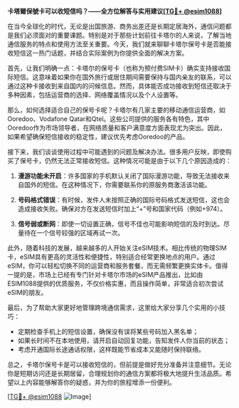 **卡塔爾保號卡可以收短信吗？——全方位解答与实用建议[[TG💪+ @esim1088](https://t.me/s/esim1088)]**

在当今全球化的时代，无论是出国旅游、商务出差还是长期定居海外，通信问题都是我们必须面对的重要课题。特别是对于那些计划前往卡塔尔的人来说，了解当地通信服务的特点和使用方法至关重要。今天，我们就来聊聊卡塔尔保号卡是否能接收短信这一热门话题，并结合实际案例为你提供全面的解决方案。

首先，让我们明确一点：卡塔尔的保号卡（也称为预付费SIM卡）确实支持接收国际短信。这意味着如果你在国外旅行或居住期间需要保持与国内亲友的联系，可以通过这种卡接收到来自国内的问候信息。然而，具体能否成功接收到短信还取决于多种因素，包括运营商的选择、网络覆盖情况以及个人设置等。

那么，如何选择适合自己的保号卡呢？卡塔尔有几家主要的移动通信运营商，如Ooredoo、Vodafone Qatar和Qtel。这些公司提供的服务各有特色，其中Ooredoo作为市场领导者，在网络质量和客户满意度方面表现尤为突出。因此，如果希望确保短信接收的稳定性，建议优先考虑Ooredoo的产品。

接下来，我们谈谈使用过程中可能遇到的问题及解决办法。很多用户反映，即使购买了保号卡，仍然无法正常接收短信。这种情况可能是由于以下几个原因造成的：

1. **漫游功能未开启**：许多国家的手机默认关闭了国际漫游功能，导致无法接收来自国外的短信。在这种情况下，你需要联系你的原服务商激活该功能。
   
2. **号码格式错误**：有时候，发件人未按照正确的国际号码格式发送短信，这也会造成接收失败。确保对方在发送短信时加上“+”号和国家代码（例如+974）。

3. **信号弱或断网**：即使一切设置正确，信号不佳也可能影响短信的及时到达。尽量待在一个信号较强的区域再试一次。

此外，随着科技的发展，越来越多的人开始关注eSIM技术。相比传统的物理SIM卡，eSIM具有更高的灵活性和便捷性，特别适合经常更换地点的用户。通过eSIM，你可以轻松切换不同的运营商和服务套餐，而无需频繁更换实体卡。值得一提的是，市场上已经有专门针对卡塔尔市场的eSIM产品推出，比如由ESIM1088提供的优质服务，不仅价格实惠，而且操作简单，非常适合初次尝试eSIM的朋友。

最后，为了帮助大家更好地管理跨境通信需求，这里给大家分享几个实用的小技巧：

- 定期检查手机上的短信设置，确保没有误将某些号码加入黑名单；
- 如果长时间不在本地使用，请开启自动回复功能，告知发件人你当前的状态；
- 考虑开通国际长途通话权限，这样既能节省成本又能随时保持联络。

总之，卡塔尔保号卡是可以接收短信的，但前提是做好充分准备并注意细节。无论你是短期访问还是长期居留，合理规划你的通信方案都将极大地提升生活品质。希望以上内容能够解答你的疑惑，并为你的旅程增添一份便利。

[[TG💪+ @esim1088](https://t.me/s/esim1088) ![Image](https://i.postimg.cc/4NQfJmqS/Snipaste-2025-05-13-00-14-12.png)]